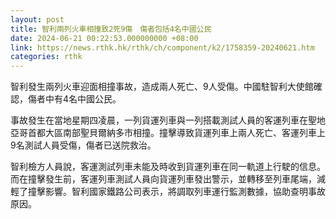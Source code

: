 ```yaml
---
layout: post
title: 智利兩列火車相撞致2死9傷　傷者包括4名中國公民
date: 2024-06-21 00:22:53.000000000 +08:00
link: https://news.rthk.hk/rthk/ch/component/k2/1758359-20240621.htm
categories: rthk
---
```


智利發生兩列火車迎面相撞事故，造成兩人死亡、9人受傷。中國駐智利大使館確認，傷者中有4名中國公民。

事故發生在當地星期四凌晨，一列貨運列車與一列搭載測試人員的客運列車在聖地亞哥首都大區南部聖貝爾納多市相撞。撞擊導致貨運列車上兩人死亡、客運列車上9名測試人員受傷，傷者已送院救治。

智利檢方人員說，客運測試列車未能及時收到貨運列車在同一軌道上行駛的信息。而在撞擊發生前，客運列車測試人員向貨運列車發出警示，並轉移至列車尾端，減輕了撞擊影響。智利國家鐵路公司表示，將調取列車運行監測數據，協助查明事故原因。
